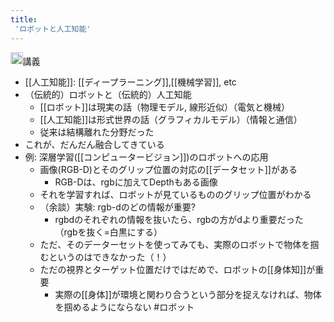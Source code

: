 ```yaml
---
title:
 'ロボットと人工知能'
---
```


<img src='https://scrapbox.io/api/pages/blu3mo-public/情報科学の達人/icon' alt='情報科学の達人.icon' height="19.5"/>講義
- [[人工知能]]: [[ディープラーニング]],[[機械学習]], etc
- （伝統的）ロボットと（伝統的）人工知能
    - [[ロボット]]は現実の話（物理モデル, 線形近似）（電気と機械）
    - [[人工知能]]は形式世界の話（グラフィカルモデル）（情報と通信）
    - 従来は結構離れた分野だった
- これが、だんだん融合してきている
- 例: 深層学習([[コンピュータービジョン]])のロボットへの応用
    - 画像(RGB-D)とそのグリップ位置の対応の[[データセット]]がある
        - RGB-Dは、rgbに加えてDepthもある画像
    - それを学習すれば、ロボットが見ているもののグリップ位置がわかる
    - （余談）実験: rgb-dのどの情報が重要?
        - rgbdのそれぞれの情報を抜いたら、rgbの方がdより重要だった（rgbを抜く=白黒にする）
    - ただ、そのデーターセットを使ってみても、実際のロボットで物体を掴むというのはできなかった（！）
    - ただの視界とターゲット位置だけではだめで、ロボットの[[身体知]]が重要
        - 実際の[[身体]]が環境と関わり合うという部分を捉えなければ、物体を掴めるようにならない
#ロボット
